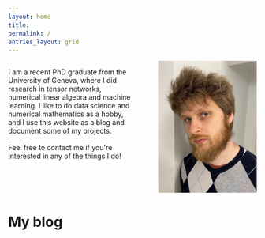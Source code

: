 ```yaml
---
layout: home
title: 
permalink: /
entries_layout: grid
---
```


<style>
    my-picture {
        float: right;
        width: 200px;
    }
    
    .clear {
        clear: both;
    }
    
    .container {
        display: flex;
    }

    .left {
        flex: 1;
    }

    .right {
        width: 200px;
        margin-left: 50px;
    }
</style>

<div class="container">
    <div class="left">
        <p>
        I am a recent PhD graduate from the University of Geneva, where I did research in tensor networks, numerical linear algebra and machine learning. I like to do data science and numerical mathematics as a hobby, and I use this website as a blog and document some of my projects.
        <br><br>
        Feel free to contact me if you're interested in any of the things I do!
        </p>
    </div>
    <div class="right">
        <img src="/assets/images/me.jpg" alt="a picture of yours truly">
    </div>
</div>



<!-- <div class="clear"></div> -->

# My blog